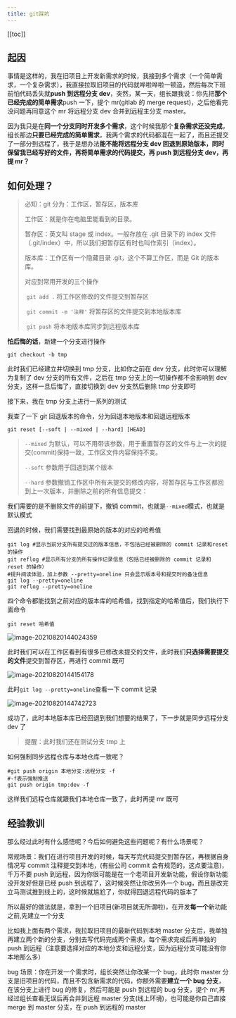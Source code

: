 ```yaml
---
title: git踩坑
---
```


[[toc]]

## 起因

事情是这样的，我在旧项目上开发新需求的时候，我接到多个需求（一个简单需求，一个复杂需求），我直接拉取旧项目的代码就哗啦哗啦一顿造，然后每次下班前怕代码丢失就**push 到远程分支 dev**，突然，某一天，组长跟我说：你先把**那个已经完成的简单需求**push 一下，提个 mr(gitlab 的 merge request)，之后他看完没问题再同意这个 mr 将远程分支 dev 合并到远程主分支 master。

因为我只是在**同一个分支同时开发多个需求**，这个时候我那个**复杂需求还没完成**，组长那边**只要已经完成的简单需求**，我两个需求的代码都混在一起了，而且还提交了一部分到远程了，我于是想办法**能不能将远程分支 dev 回退到原始版本，同时保留我已经写好的文件，再将简单需求的代码提交，再 push 到远程分支 dev，再提 mr？**

## 如何处理？

> 必知：git 分为：工作区，暂存区，版本库
>
> 工作区：就是你在电脑里能看到的目录。
>
> 暂存区：英文叫 stage 或 index。一般存放在 .git 目录下的 index 文件（.git/index）中，所以我们把暂存区有时也叫作索引（index）。
>
> 版本库：工作区有一个隐藏目录 .git，这个不算工作区，而是 Git 的版本库。
>
> 对应到常用开发的三个操作
>
> ​ `git add .` 将工作区修改的文件提交到暂存区
>
> ​ `git commit -m '注释'` 将暂存区的文件提交到本地版本库
>
> ​ `git push` 将本地版本库同步到远程版本库

**怕后悔的话**，新建一个分支进行操作

```shell
git checkout -b tmp
```

此时我们已经建立并切换到 tmp 分支，比如你之前在 dev 分支，此时你可以理解为复制了 dev 分支的所有文件，之后在 tmp 分支上的一切操作都不会影响到 dev 分支，这样一旦后悔了，直接切换到 dev 分支然后删除 tmp 分支即可

接下来，我在 tmp 分支上进行一系列的测试

我查了一下 git 回退版本的命令，分为回退本地版本和回退远程版本

```shell
git reset [--soft | --mixed | --hard] [HEAD]
```

> `--mixed` 为默认，可以不用带该参数，用于重置暂存区的文件与上一次的提交(commit)保持一致，工作区文件内容保持不变。
>
> `--soft` 参数用于回退到某个版本
>
> `--hard` 参数撤销工作区中所有未提交的修改内容，将暂存区与工作区都回到上一次版本，并删除之前的所有信息提交：

我们需要的是不删除文件的前提下，撤销 commit，也就是`--mixed`模式，也就是默认模式

回退的时候，我们需要找到最原始的版本的对应的哈希值

```shell
git log #显示当前分支所有提交过的版本信息，不包括已经被删除的 commit 记录和reset的操作
git reflog #显示所有分支的所有操作记录信息（包括已经被删除的 commit 记录和 reset 的操作）
#提升阅读体验，加上参数 --pretty=oneline 只会显示版本号和提交时的备注信息
git log --pretty=oneline
git reflog --pretty=oneline
```

四个命令都能找到之前对应的版本库的哈希值，找到指定的哈希值后，我们执行下面命令

```shell
git reset 哈希值
```

![image-20210820144024359](https://blog-images-1302031947.cos.ap-guangzhou.myqcloud.com/images/image-20210820144024359.png)

此时我们可以在工作区看到有很多已修改未提交的文件，此时我们**只选择需要提交的文件**提交到暂存区，再进行 commit 既可

![image-20210820144154178](https://blog-images-1302031947.cos.ap-guangzhou.myqcloud.com/images/image-20210820144154178.png)

此时`git log --pretty=oneline`查看一下 commit 记录

![image-20210820144742723](https://blog-images-1302031947.cos.ap-guangzhou.myqcloud.com/images/image-20210820144742723.png)

成功了，此时本地版本库已经回退到我们想要的结果了，下一步就是同步远程分支 dev 了

> 提醒：此时我们还在测试分支 tmp 上

如何强制同步远程仓库与本地仓库一致呢？

```shell
#git push origin 本地分支:远程分支 -f
#-f表示强制推送
git push origin tmp:dev -f
```

这样我们远程仓库就跟我们本地仓库一致了，此时再提 mr 既可

## 经验教训

那么经过此时有什么感悟呢？今后如何避免这些问题呢？有什么场景呢？

常规场景：我们在进行项目开发的时候，每天写完代码提交到暂存区，再根据自身情况写 commit 注释提交到本地，(有些公司 commit 会有规范的，这点要注意)，千万不要 push 到远程，因为你很可能是在一个老项目开发新功能，假设你新功能没开发好但是已经 push 到远程了，这时候突然让你改另外一个 bug，而且是改完立马测试推到线上的，这时候就尴尬了，你就得回退远程代码的版本了

所以最好的做法就是，拿到一个旧项目(新项目就无所谓啦)，在开发**每一个**新功能之前,先建立一个分支

比如我上面有两个需求，我拉取旧项目的最新代码到本地 master 分支后，我单独再建立两个新的分支，分别去写代码完成两个需求，每个需求完成后再单独的 push 到远程（注意要选择对应的本地分支和远程分支，因为远程分支可能没有你本地那么多）

bug 场景：你在开发一个需求时，组长突然让你改某一个 bug，此时你 master 分支是旧项目的代码，而且不包含新需求的代码，你额外需要**建立一个 bug 分支**，在该分支上进行 bug 的修复，然后可能是 push 到远程的 bug 分支，提个 mr,再经过组长查看无误后再合并到远程 master 分支(线上环境)，也可能是你自己直接 merge 到 master 分支，在 push 到远程的 master
